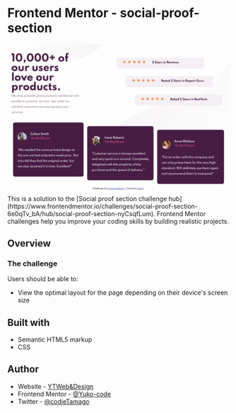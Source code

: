 # Frontend Mentor - social-proof-section
<img src="https://github.com/Yuko-code/Yuko-code/blob/main/social-proof.png" width="900">
This is a solution to the [Social proof section challenge hub]
(https://www.frontendmentor.io/challenges/social-proof-section-6e0qTv_bA/hub/social-proof-section-nyCsqfLum). Frontend Mentor challenges help you improve your coding skills by building realistic projects.

## Overview

### The challenge

Users should be able to:

- View the optimal layout for the page depending on their device's screen size


## Built with
- Semantic HTML5 markup
- CSS

## Author

- Website - [YTWeb&Design](https://ytwebxdesign.com/)
- Frontend Mentor - [@Yuko-code](https://www.frontendmentor.io/profile/Yuko-code)
- Twitter - [@codieTamago](https://www.twitter.com/codieTamago)

